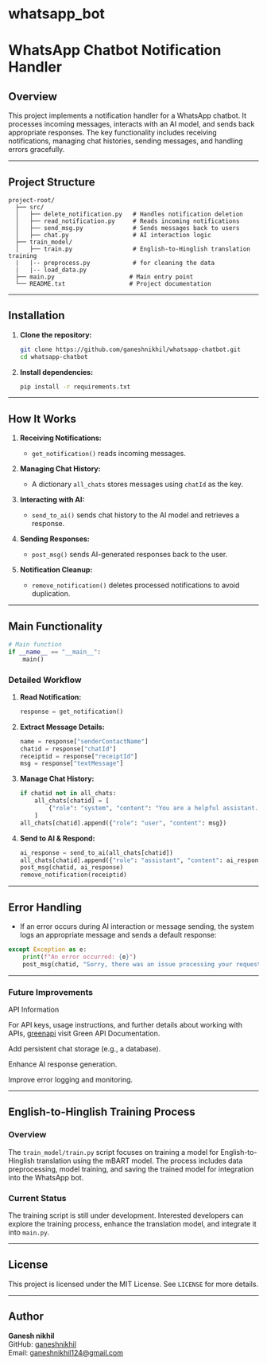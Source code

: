 # whatsapp_bot

# WhatsApp Chatbot Notification Handler

## Overview
This project implements a notification handler for a WhatsApp chatbot. It processes incoming messages, interacts with an AI model, and sends back appropriate responses. The key functionality includes receiving notifications, managing chat histories, sending messages, and handling errors gracefully.

---

## Project Structure

```
project-root/
  ├── src/
  │   ├── delete_notification.py   # Handles notification deletion
  │   ├── read_notification.py     # Reads incoming notifications
  │   ├── send_msg.py              # Sends messages back to users
  │   ├── chat.py                  # AI interaction logic
  ├── train_model/
  │   ├── train.py                 # English-to-Hinglish translation training
  |   |-- preprocess.py            # for cleaning the data
  |   |-- load_data.py
  ├── main.py                     # Main entry point
  └── README.txt                  # Project documentation
```

---

## Installation

1. **Clone the repository:**
   ```sh
   git clone https://github.com/ganeshnikhil/whatsapp-chatbot.git
   cd whatsapp-chatbot
   ```

2. **Install dependencies:**
   ```sh
   pip install -r requirements.txt
   ```

---

## How It Works

1. **Receiving Notifications:**
   - `get_notification()` reads incoming messages.

2. **Managing Chat History:**
   - A dictionary `all_chats` stores messages using `chatId` as the key.

3. **Interacting with AI:**
   - `send_to_ai()` sends chat history to the AI model and retrieves a response.

4. **Sending Responses:**
   - `post_msg()` sends AI-generated responses back to the user.

5. **Notification Cleanup:**
   - `remove_notification()` deletes processed notifications to avoid duplication.

---

## Main Functionality

```python
# Main function
if __name__ == "__main__":
    main()
```

### Detailed Workflow

1. **Read Notification:**
   ```python
   response = get_notification()
   ```

2. **Extract Message Details:**
   ```python
   name = response["senderContactName"]
   chatid = response["chatId"]
   receiptid = response["receiptId"]
   msg = response["textMessage"]
   ```

3. **Manage Chat History:**
   ```python
   if chatid not in all_chats:
       all_chats[chatid] = [
           {"role": "system", "content": "You are a helpful assistant..."}
       ]
   all_chats[chatid].append({"role": "user", "content": msg})
   ```

4. **Send to AI & Respond:**
   ```python
   ai_response = send_to_ai(all_chats[chatid])
   all_chats[chatid].append({"role": "assistant", "content": ai_response})
   post_msg(chatid, ai_response)
   remove_notification(receiptid)
   ```

---

## Error Handling
- If an error occurs during AI interaction or message sending, the system logs an appropriate message and sends a default response:

```python
except Exception as e:
    print(f"An error occurred: {e}")
    post_msg(chatid, "Sorry, there was an issue processing your request.")
```

---

### Future Improvements

API Information

For API keys, usage instructions, and further details about working with APIs, [greenapi](https://green-api.com/docs/sdk/) visit Green API Documentation.

Add persistent chat storage (e.g., a database).

Enhance AI response generation.

Improve error logging and monitoring.



---

## English-to-Hinglish Training Process

### Overview
The `train_model/train.py` script focuses on training a model for English-to-Hinglish translation using the mBART model. The process includes data preprocessing, model training, and saving the trained model for integration into the WhatsApp bot.

### Current Status
The training script is still under development. Interested developers can explore the training process, enhance the translation model, and integrate it into `main.py`.

---

## License
This project is licensed under the MIT License. See `LICENSE` for more details.

---

## Author
**Ganesh nikhil**  
GitHub: [ganeshnikhil](https://github.com/ganeshnikhil)  
Email: ganeshnikhil124@gmail.com


